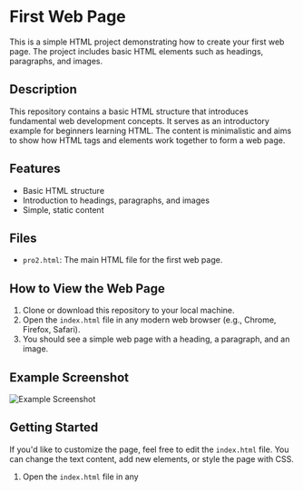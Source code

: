# First Web Page

This is a simple HTML project demonstrating how to create your first web page. The project includes basic HTML elements such as headings, paragraphs, and images.

## Description

This repository contains a basic HTML structure that introduces fundamental web development concepts. It serves as an introductory example for beginners learning HTML. The content is minimalistic and aims to show how HTML tags and elements work together to form a web page.

## Features

- Basic HTML structure
- Introduction to headings, paragraphs, and images
- Simple, static content

## Files

- `pro2.html`: The main HTML file for the first web page.
  
## How to View the Web Page

1. Clone or download this repository to your local machine.
2. Open the `index.html` file in any modern web browser (e.g., Chrome, Firefox, Safari).
3. You should see a simple web page with a heading, a paragraph, and an image.

## Example Screenshot

![Example Screenshot](screenshot.png) <!-- You can replace this with your screenshot or remove it -->

## Getting Started

If you'd like to customize the page, feel free to edit the `index.html` file. You can change the text content, add new elements, or style the page with CSS.

1. Open the `index.html` file in any
